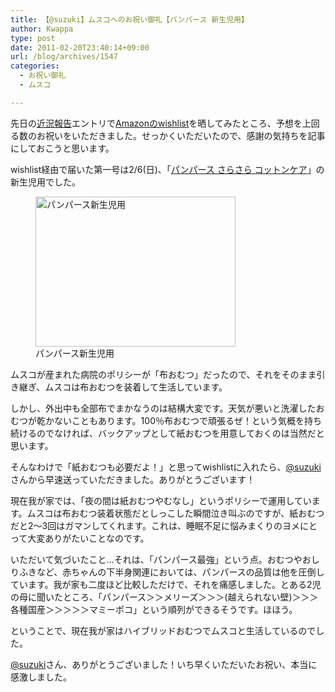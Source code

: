 ```yaml
---
title: 【@suzuki】ムスコへのお祝い御礼【パンパース 新生児用】
author: Kwappa
type: post
date: 2011-02-20T23:40:14+09:00
url: /blog/archives/1547
categories:
  - お祝い御礼
  - ムスコ

---
```

</p> 

先日の<a href="http://www.kwappa.net/blog/archives/1533" target="_blank" rel="noopener noreferrer">近況報告</a>エントリで<a href="http://www.amazon.co.jp/registry/wishlist/63QLRH25XFYM/ref=cm_wl_rlist_go" target="_blank" rel="noopener noreferrer">Amazonのwishlist</a>を晒してみたところ、予想を上回る数のお祝いをいただきました。せっかくいただいたので、感謝の気持ちを記事にしておこうと思います。

wishlist経由で届いた第一号は2/6(日)、「<a href="http://amzn.to/fc7jNC" target="_blank" rel="noopener noreferrer">パンパース さらさら コットンケア</a>」の新生児用でした。

<figure id="attachment_1548" aria-describedby="caption-attachment-1548" style="width: 320px" class="wp-caption aligncenter"><img src="/blog/images/2011/02/20110206_00.jpg" alt="パンパース新生児用" title="パンパース新生児用" width="320" height="240" class="size-medium wp-image-1548" /><figcaption id="caption-attachment-1548" class="wp-caption-text">パンパース新生児用</figcaption></figure>

ムスコが産まれた病院のポリシーが「布おむつ」だったので、それをそのまま引き継ぎ、ムスコは布おむつを装着して生活しています。

しかし、外出中も全部布でまかなうのは結構大変です。天気が悪いと洗濯したおむつが乾かないこともあります。100％布おむつで頑張るぜ！という気概を持ち続けるのでなければ、バックアップとして紙おむつを用意しておくのは当然だと思います。

そんなわけで「紙おむつも必要だよ！」と思ってwishlistに入れたら、<a href="http://twiter.com/suzuki" target="_blank" rel="noopener noreferrer">@suzuki</a>さんから早速送っていただきました。ありがとうございます！

現在我が家では、「夜の間は紙おむつやむなし」というポリシーで運用しています。ムスコは布おむつ装着状態だとしっこした瞬間泣き叫ぶのですが、紙おむつだと2〜3回はガマンしてくれます。これは、睡眠不足に悩みまくりのヨメにとって大変ありがたいことなのです。

いただいて気づいたこと…それは、「パンパース最強」という点。おむつやおしりふきなど、赤ちゃんの下半身関連においては、パンパースの品質は他を圧倒しています。我が家も二度ほど比較しただけで、それを痛感しました。とある2児の母に聞いたところ、「パンパース＞＞メリーズ＞＞＞(越えられない壁)＞＞＞各種国産＞＞＞＞＞マミーポコ」という順列ができるそうです。ほほう。

ということで、現在我が家はハイブリッドおむつでムスコと生活しているのでした。

<a href="http://twitter.com/suzuki" target="_blank" rel="noopener noreferrer">@suzuki</a>さん、ありがとうございました！いち早くいただいたお祝い、本当に感激しました。
